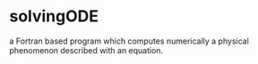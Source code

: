 # solvingODE
a Fortran based program which computes numerically a physical phenomenon described with an equation.
